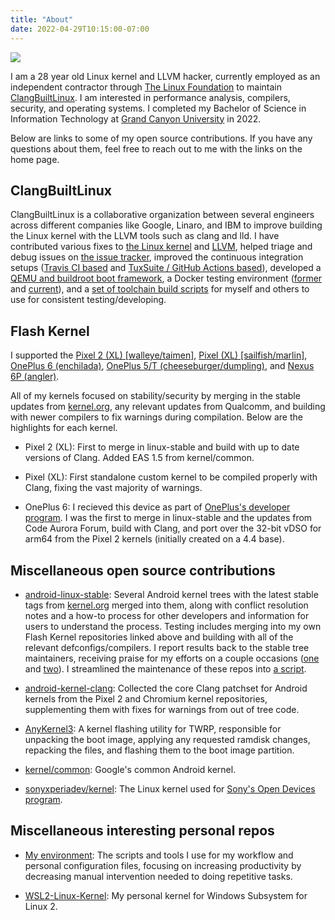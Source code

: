 ```yaml
---
title: "About"
date: 2022-04-29T10:15:00-07:00
---
```


![](/profile.jpg)

I am a 28 year old Linux kernel and LLVM hacker, currently employed as an independent contractor through [The Linux Foundation](https://www.linuxfoundation.org) to maintain [ClangBuiltLinux](https://clangbuiltlinux.github.io/). I am interested in performance analysis, compilers, security, and operating systems. I completed my Bachelor of Science in Information Technology at [Grand Canyon University](https://gcu.edu/) in 2022.

Below are links to some of my open source contributions. If you have any questions about them, feel free to reach out to me with the links on the home page.


## ClangBuiltLinux

ClangBuiltLinux is a collaborative organization between several engineers across different companies like Google, Linaro, and IBM to improve building the Linux kernel with the LLVM tools such as clang and lld. I have contributed various fixes to [the Linux kernel](https://git.kernel.org/pub/scm/linux/kernel/git/next/linux-next.git/log/?qt=author&q=Nathan+Chancellor) and [LLVM](https://github.com/llvm/llvm-project/commits/main?author=nathanchance), helped triage and debug issues on [the issue tracker](https://github.com/ClangBuiltLinux/linux/issues?q=commenter%3Anathanchance), improved the continuous integration setups ([Travis CI based](https://github.com/ClangBuiltLinux/continuous-integration/commits/master?author=nathanchance) and [TuxSuite / GitHub Actions based](https://github.com/ClangBuiltLinux/continuous-integration2/commits/main?author=nathanchance)), developed a [QEMU and buildroot boot framework](https://github.com/ClangBuiltLinux/boot-utils/commits/main?author=nathanchance), a Docker testing environment ([former](https://github.com/ClangBuiltLinux/dockerimage/commits/main?author=nathanchance) and [current](https://github.com/ClangBuiltLinux/containers/commits/main?author=nathanchance)), and a [set of toolchain build scripts](https://github.com/ClangBuiltLinux/tc-build/commits/master?author=nathanchance) for myself and others to use for consistent testing/developing.


## Flash Kernel

I supported the [Pixel 2 (XL) [walleye/taimen]](https://github.com/nathanchance/wahoo), [Pixel (XL) [sailfish/marlin]](https://github.com/nathanchance/marlin), [OnePlus 6 (enchilada)](https://github.com/nathanchance/op6), [OnePlus 5/T (cheeseburger/dumpling)](https://github.com/nathanchance/op5), and [Nexus 6P (angler)](https://github.com/nathanchance/angler).

All of my kernels focused on stability/security by merging in the stable updates from [kernel.org](https://www.kernel.org), any relevant updates from Qualcomm, and building with newer compilers to fix warnings during compilation. Below are the highlights for each kernel.

* Pixel 2 (XL): First to merge in linux-stable and build with up to date versions of Clang. Added EAS 1.5 from kernel/common.

* Pixel (XL): First standalone custom kernel to be compiled properly with Clang, fixing the vast majority of warnings.

* OnePlus 6: I recieved this device as part of [OnePlus's developer program](https://www.xda-developers.com/oneplus-6-developer-application/). I was the first to merge in linux-stable and the updates from Code Aurora Forum, build with Clang, and port over the 32-bit vDSO for arm64 from the Pixel 2 kernels (initially created on a 4.4 base).


## Miscellaneous open source contributions

* [android-linux-stable](https://github.com/android-linux-stable): Several Android kernel trees with the latest stable tags from [kernel.org](https://www.kernel.org) merged into them, along with conflict resolution notes and a how-to process for other developers and information for users to understand the process. Testing includes merging into my own Flash Kernel repositories linked above and building with all of the relevant defconfigs/compilers. I report results back to the stable tree maintainers, receiving praise for my efforts on a couple occasions ([one](https://lore.kernel.org/r/20171117083016.GA20306@kroah.com/) and [two](https://lore.kernel.org/r/20180805140301.GA17056@kroah.com/)). I streamlined the maintenance of these repos into [a script](https://github.com/nathanchance/scripts/blob/501ed70e511216334e2362a55f3525c43d18cf9a/workstation/als).

* [android-kernel-clang](https://github.com/nathanchance/android-kernel-clang): Collected the core Clang patchset for Android kernels from the Pixel 2 and Chromium kernel repositories, supplementing them with fixes for warnings from out of tree code.

* [AnyKernel3](https://github.com/osm0sis/AnyKernel3/commits/master?author=nathanchance): A kernel flashing utility for TWRP, responsible for unpacking the boot image, applying any requested ramdisk changes, repacking the files, and flashing them to the boot image partition.

* [kernel/common](https://android-review.googlesource.com/q/(project:kernel/common+OR+project:kernel/manifest)+owner:natechancellor%2540gmail.com): Google's common Android kernel.

* [sonyxperiadev/kernel](https://github.com/sonyxperiadev/kernel/pulls?q=author%3Anathanchance): The Linux kernel used for [Sony's Open Devices program](https://developer.sony.com/develop/open-devices/).


## Miscellaneous interesting personal repos

* [My environment](https://github.com/nathanchance/env): The scripts and tools I use for my workflow and personal configuration files, focusing on increasing productivity by decreasing manual intervention needed to doing repetitive tasks.

* [WSL2-Linux-Kernel](https://github.com/nathanchance/WSL2-Linux-Kernel): My personal kernel for Windows Subsystem for Linux 2.
